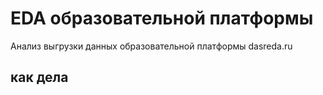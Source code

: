 # EDA образовательной платформы
Анализ выгрузки данных образовательной платформы dasreda.ru
## как дела

